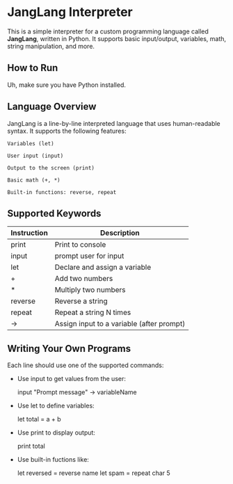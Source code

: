 # JangLang Interpreter

This is a simple interpreter for a custom programming language called **JangLang**, written in Python. It supports basic input/output, variables, math, string manipulation, and more.

## How to Run

Uh, make sure you have Python installed.

## Language Overview

JangLang is a line-by-line interpreted language that uses human-readable syntax. It supports the following features:

    Variables (let)

    User input (input)

    Output to the screen (print)

    Basic math (+, *)

    Built-in functions: reverse, repeat

## Supported Keywords

| Instruction | Description |
| ------ | ------ |
| print | Print to console |
| input | prompt user for input |
| let | Declare and assign a variable |
| + | Add two numbers |
| * | Multiply two numbers |
| reverse | Reverse a string |
| repeat | Repeat a string N times |
| -> | Assign input to a variable (after prompt) |


## Writing Your Own Programs

Each line should use one of the supported commands:
- Use input to get values from the user:
  
   input "Prompt message" -> variableName
  
- Use let to define variables:
  
   let total = a + b
  
- Use print to display output:
  
   print total
  
- Use built-in fuctions like:
  
   let reversed = reverse name
   let spam = repeat char 5
